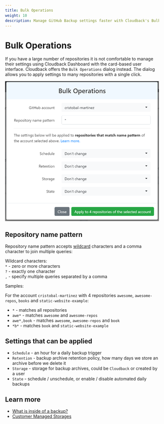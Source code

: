 ```yaml
---
title: Bulk Operations
weight: 10
description: Manage GitHub Backup settings faster with Cloudback's Bulk Operations
---
```


# Bulk Operations

If you have a large number of repositories it is not comfortable to manage their settings using Cloudback Dashboard with the card-based user interface. Cloudback offers the `Bulk Operations` dialog instead. The dialog allows you to apply settings to many repositories with a single click.

<img src="/static/features/bulk-operations.png" alt="Bulk Operations"/>

## Repository name pattern

Repository name pattern accepts [wildcard](https://en.wikipedia.org/wiki/Wildcard_character) characters and a comma character to join multiple queries:

Wildcard characters:<br>
`*` - zero or more characters <br>
`?` - exactly one character<br>
`,` - specify multiple queries separated by a comma<br>

Samples:

For the account `cristobal-martinez` with 4 repositories `awesome`, `awesome-repos`, `books` and `static-website-example`:

* `*` - matches all repositories
* `awe*` - matches `awesome` and `awesome-repos`<br>
* `awe*,book` - matches `awesome`, `awesome-repos` and `book`<br>
* `*b*` - matches `book` and `static-website-example`<br>

## Settings that can be applied

* `Schedule` - an hour for a daily backup trigger
* `Retention` - backup archive retention policy, how many days we store an archive before we delete it
* `Storage` - storage for backup archives, could be `Cloudback` or created by a user
* `State` - schedule / unschedule, or enable / disable automated daily backups

## Learn more

- [What is inside of a backup?](/features/metadata)
- [Customer Managed Storages](/features/customer-storages)